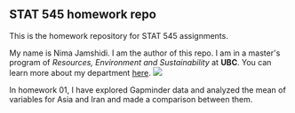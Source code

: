 ## STAT 545 homework repo
This is the homework repository for STAT 545 assignments.

My name is Nima Jamshidi. I am the author of this repo. I am in a master's program of _Resources, Environment and Sustainability_ at __UBC__. You can learn more about my department [here](http://ires.ubc.ca/).
![](http://ires.ubc.ca/files/2013/03/IRES-logo-5-e1455067599627.jpg)

In homework 01, I have explored Gapminder data and analyzed the mean of variables for Asia and Iran and made a comparison between them.
